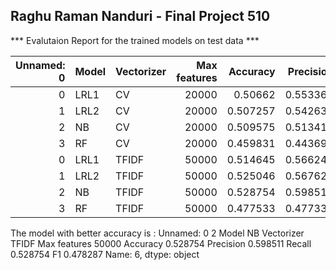 
## Raghu Raman Nanduri - Final Project 510  

*** Evalutaion Report for the trained models on test data *** 


|   Unnamed: 0 | Model   | Vectorizer   |   Max features |   Accuracy |   Precision |   Recall |       F1 |
|-------------:|:--------|:-------------|---------------:|-----------:|------------:|---------:|---------:|
|            0 | LRL1    | CV           |          20000 |   0.50662  |    0.553362 | 0.50662  | 0.453121 |
|            1 | LRL2    | CV           |          20000 |   0.507257 |    0.542636 | 0.507257 | 0.457774 |
|            2 | NB      | CV           |          20000 |   0.509575 |    0.513413 | 0.509575 | 0.483273 |
|            3 | RF      | CV           |          20000 |   0.459831 |    0.443696 | 0.459831 | 0.429848 |
|            0 | LRL1    | TFIDF        |          50000 |   0.514645 |    0.566246 | 0.514645 | 0.460893 |
|            1 | LRL2    | TFIDF        |          50000 |   0.525046 |    0.567625 | 0.525046 | 0.482521 |
|            2 | NB      | TFIDF        |          50000 |   0.528754 |    0.598511 | 0.528754 | 0.478287 |
|            3 | RF      | TFIDF        |          50000 |   0.477533 |    0.477336 | 0.477533 | 0.459372 |



The model with better accuracy is :
    Unnamed: 0             2
Model                 NB
Vectorizer         TFIDF
Max features       50000
Accuracy        0.528754
Precision       0.598511
Recall          0.528754
F1              0.478287
Name: 6, dtype: object